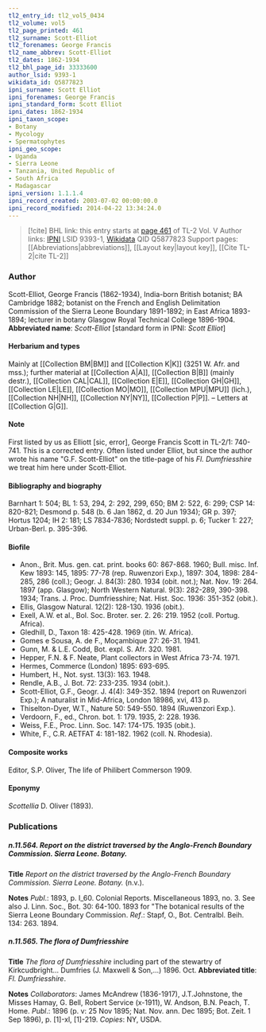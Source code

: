 ```yaml
---
tl2_entry_id: tl2_vol5_0434
tl2_volume: vol5
tl2_page_printed: 461
tl2_surname: Scott-Elliot
tl2_forenames: George Francis
tl2_name_abbrev: Scott-Elliot
tl2_dates: 1862-1934
tl2_bhl_page_id: 33333600
author_lsid: 9393-1
wikidata_id: Q5877823
ipni_surname: Scott Elliot
ipni_forenames: George Francis
ipni_standard_form: Scott Elliot
ipni_dates: 1862-1934
ipni_taxon_scope: 
- Botany
- Mycology
- Spermatophytes
ipni_geo_scope: 
- Uganda
- Sierra Leone
- Tanzania, United Republic of
- South Africa
- Madagascar
ipni_version: 1.1.1.4
ipni_record_created: 2003-07-02 00:00:00.0
ipni_record_modified: 2014-04-22 13:34:24.0
---
```


> [!cite] BHL link: this entry starts at [page 461](https://www.biodiversitylibrary.org/page/33333600) of TL-2 Vol. V
> Author links: [IPNI](https://www.ipni.org/a/9393-1) LSID 9393-1, [Wikidata](https://www.wikidata.org/wiki/Q5877823) QID Q5877823
> Support pages: [[Abbreviations|abbreviations]], [[Layout key|layout key]], [[Cite TL-2|cite TL-2]]

### Author

Scott-Elliot, George Francis (1862-1934), India-born British botanist; BA Cambridge 1882; botanist on the French and English Delimitation Commission of the Sierra Leone Boundary 1891-1892; in East Africa 1893-1894; lecturer in botany Glasgow Royal Technical College 1896-1904. 
**Abbreviated name**: *Scott-Elliot* \[standard form in IPNI: *Scott Elliot*\]

#### Herbarium and types

Mainly at [[Collection BM|BM]] and [[Collection K|K]] (3251 W. Afr. and mss.); further material at [[Collection A|A]], [[Collection B|B]] (mainly destr.), [[Collection CAL|CAL]], [[Collection E|E]], [[Collection GH|GH]], [[Collection LE|LE]], [[Collection MO|MO]], [[Collection MPU|MPU]] (lich.), [[Collection NH|NH]], [[Collection NY|NY]], [[Collection P|P]]. – Letters at [[Collection G|G]].

#### Note

First listed by us as Elliott \[sic, error\], George Francis Scott in TL-2/1: 740-741. This is a corrected entry. Often listed under Elliot, but since the author wrote his name "G.F. Scott-Elliot" on the title-page of his *Fl. Dumfriesshire* we treat him here under Scott-Elliot.

#### Bibliography and biography

Barnhart 1: 504; BL 1: 53, 294, 2: 292, 299, 650; BM 2: 522, 6: 299; CSP 14: 820-821; Desmond p. 548 (b. 6 Jan 1862, d. 20 Jun 1934); GR p. 397; Hortus 1204; IH 2: 181; LS 7834-7836; Nordstedt suppl. p. 6; Tucker 1: 227; Urban-Berl. p. 395-396.

#### Biofile

- Anon., Brit. Mus. gen. cat. print. books 60: 867-868. 1960; Bull. misc. Inf. Kew 1893: 145, 1895: 77-78 (rep. Ruwenzori Exp.), 1897: 304, 1898: 284-285, 286 (coll.); Geogr. J. 84(3): 280. 1934 (obit. not.); Nat. Nov. 19: 264. 1897 (app. Glasgow); North Western Natural. 9(3): 282-289, 390-398. 1934; Trans. J. Proc. Dumfriesshire; Nat. Hist. Soc. 1936: 351-352 (obit.).
- Ellis, Glasgow Natural. 12(2): 128-130. 1936 (obit.).
- Exell, A.W. et al., Bol. Soc. Broter. ser. 2. 26: 219. 1952 (coll. Portug. Africa).
- Gledhill, D., Taxon 18: 425-428. 1969 (itin. W. Africa).
- Gomes e Sousa, A. de F., Moçambique 27: 26-31. 1941.
- Gunn, M. & L.E. Codd, Bot. expl. S. Afr. 320. 1981.
- Hepper, F.N. & F. Neate, Plant collectors in West Africa 73-74. 1971.
- Hermes, Commerce (London) 1895: 693-695.
- Humbert, H., Not. syst. 13(3): 163. 1948.
- Rendle, A.B., J. Bot. 72: 233-235. 1934 (obit.).
- Scott-Elliot, G.F., Geogr. J. 4(4): 349-352. 1894 (report on Ruwenzori Exp.); A naturalist in Mid-Africa, London 18986, xvi, 413 p.
- Thiselton-Dyer, W.T., Nature 50: 549-550. 1894 (Ruwenzori Exp.).
- Verdoorn, F., ed., Chron. bot. 1: 179. 1935, 2: 228. 1936.
- Weiss, F.E., Proc. Linn. Soc. 147: 174-175. 1935 (obit.).
- White, F., C.R. AETFAT 4: 181-182. 1962 (coll. N. Rhodesia).

#### Composite works

Editor, S.P. Oliver, The life of Philibert Commerson 1909.

#### Eponymy

*Scottellia* D. Oliver (1893).

### Publications

##### n.11.564. Report on the district traversed by the Anglo-French Boundary Commission. Sierra Leone. Botany.

**Title**
*Report on the district traversed by the Anglo-French Boundary Commission. Sierra Leone. Botany.* (n.v.).

**Notes**
*Publ*.: 1893, p. I\_60. Colonial Reports. Miscellaneous 1893, no. 3. See also J. Linn. Soc., Bot. 30: 64-100. 1893 for "The botanical results of the Sierra Leone Boundary Commission.
*Ref*.: Stapf, O., Bot. Centralbl. Beih. 134: 263. 1894.

##### n.11.565. The flora of Dumfriesshire

**Title**
*The flora of Dumfriesshire* including part of the stewartry of Kirkcudbright... Dumfries (J. Maxwell & Son,...) 1896. Oct.
**Abbreviated title**: *Fl. Dumfriesshire*.

**Notes**
*Collaborators*: James McAndrew (1836-1917), J.T.Johnstone, the Misses Hamay, G. Bell, Robert Service (x-1911), W. Andson, B.N. Peach, T. Home.
*Publ*.: 1896 (p. v: 25 Nov 1895; Nat. Nov. ann. Dec 1895; Bot. Zeit. 1 Sep 1896), p. \[1\]-xl, \[1\]-219. *Copies*: NY, USDA.

